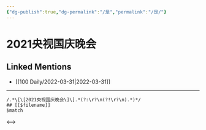 ```yaml
---
{"dg-publish":true,"dg-permalink":"/是","permalink":"/是/"}
---
```


# 2021央视国庆晚会

## Linked Mentions
- [[100 Daily/2022-03-31\|2022-03-31]]


---

```expander
/.*\[\[2021央视国庆晚会\]\].*(?:\r?\n(?!\r?\n).*)*/
## [[$filename]]
$match
```

<-->
